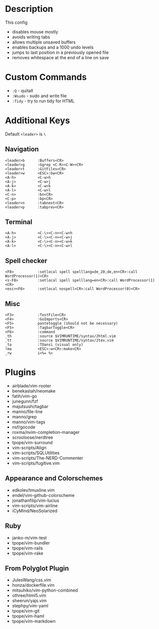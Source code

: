 # Description

This config

* disables mouse mostly
* avoids writing tabs
* allows multiple unsaved buffers
* enables backups and a 1000 undo levels
* jumps to last position in a previously opened file
* removes whitespace at the end of a line on save

# Custom Commands

* `:Q` - quitall
* `:Wsudo` - sudo and write file
* `:Tidy` - try to run tidy for HTML

# Additional Keys

Default `<leader>` is `\`

## Navigation

```
<leader>b      :Buffers<CR>
<leader>g      :Ggrep <C-R><C-W><CR>
<leader>t      :GitFiles<CR>
<leader>w      <ESC>:bw<CR>
<A-h>          <C-w>h
<A-j>          <C-w>j
<A-k>          <C-w>k
<A-l>          <C-w>l
<C-n>          :bn<CR>
<C-p>          :bp<CR>
<leader>n      :tabnext<CR>
<leader>p      :tabprev<CR>
```

## Terminal

```
<A-h>          <C-\><C-n><C-w>h
<A-j>          <C-\><C-n><C-w>j
<A-k>          <C-\><C-n><C-w>k
<A-l>          <C-\><C-n><C-w>l
```

## Spell checker

```
<F8>           :setlocal spell spelllang=de_20,de,en<CR>:call WordProcessor(1)<CR>
<s-F8>         :setlocal spell spelllang=en<CR>:call WordProcessor(1)<CR>
<esc><F8>      :setlocal nospell<CR>:call WordProcessor(0)<CR>
```

## Misc

```
<F3>           :TestFile<CR>
<F4>           :GoImports<CR>
<F5>           pastetoggle (should not be necessary)
<F5>           :TagbarToggle<CR>
<F6>           :command
_th            :source $VIMRUNTIME/syntax/2html.vim
_tt            :source $VIMRUNTIME/syntax/2tex.vim
_ta            :TOansi (visual only)
!ma            <ESC>:w<CR>:make<CR>
_rw            i<%= %>
```

# Plugins

* airblade/vim-rooter
* benekastah/neomake
* fatih/vim-go
* junegunn/fzf
* majutsushi/tagbar
* manno/file-line
* manno/grep
* manno/vim-tags
* nsf/gocode
* roxma/nvim-completion-manager
* scrooloose/nerdtree
* tpope/vim-surround
* vim-scripts/Align
* vim-scripts/SQLUtilities
* vim-scripts/The-NERD-Commenter
* vim-scripts/fugitive.vim

## Appearance and Colorschemes

* edkolev/tmuxline.vim
* endel/vim-github-colorscheme
* jonathanfilip/vim-lucius
* vim-scripts/vim-airline
* iCyMind/NeoSolarized

## Ruby

* janko-m/vim-test
* tpope/vim-bundler
* tpope/vim-rails
* tpope/vim-rake

## From Polyglot Plugin

* JulesWang/css.vim
* honza/dockerfile.vim
* mitsuhiko/vim-python-combined
* othree/html5.vim
* sheerun/yajs.vim
* stephpy/vim-yaml
* tpope/vim-git
* tpope/vim-haml
* tpope/vim-markdown
